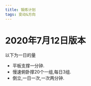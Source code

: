 ```yaml
---
title: 锻炼计划
tags: 变动&方向
---
```


# 2020年7月12日版本
以下为一日的量  
* 平板支撑一分钟.
* 慢速俯卧撑20个一组,每日3组.
* 倒立,一日一次,一次两分钟.

